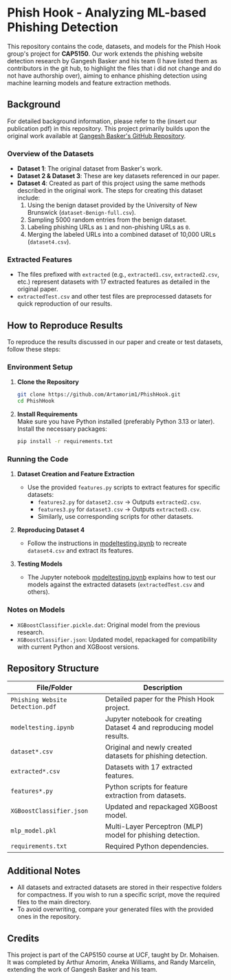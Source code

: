 # Phish Hook - Analyzing ML-based Phishing Detection  

This repository contains the code, datasets, and models for the Phish Hook group's project for **CAP5150**. Our work extends the phishing website detection research by Gangesh Basker and his team (I have listed them as contributors in the git hub, to highlight the files that i did not change and do not have authorship over), aiming to enhance phishing detection using machine learning models and feature extraction methods.  

## Background  

For detailed background information, please refer to the (insert our publication pdf) in this repository. This project primarily builds upon the original work available at [Gangesh Basker's GitHub Repository](https://github.com/gangeshbaskerr/Phishing-Website-Detection).  

### Overview of the Datasets  

- **Dataset 1**: The original dataset from Basker's work.  
- **Dataset 2 & Dataset 3**: These are key datasets referenced in our paper.  
- **Dataset 4**: Created as part of this project using the same methods described in the original work. The steps for creating this dataset include:  
  1. Using the benign dataset provided by the University of New Brunswick (`dataset-Benign-full.csv`).  
  2. Sampling 5000 random entries from the benign dataset.  
  3. Labeling phishing URLs as `1` and non-phishing URLs as `0`.  
  4. Merging the labeled URLs into a combined dataset of 10,000 URLs (`dataset4.csv`).  

### Extracted Features  

- The files prefixed with `extracted` (e.g., `extracted1.csv`, `extracted2.csv`, etc.) represent datasets with 17 extracted features as detailed in the original paper.  
- `extractedTest.csv` and other test files are preprocessed datasets for quick reproduction of our results.  

## How to Reproduce Results  

To reproduce the results discussed in our paper and create or test datasets, follow these steps:  

### Environment Setup  

1. **Clone the Repository**  
   ```bash  
   git clone https://github.com/Artamorim1/PhishHook.git  
   cd PhishHook  
   ```  

2. **Install Requirements**  
   Make sure you have Python installed (preferably Python 3.13 or later). Install the necessary packages:  
   ```bash  
   pip install -r requirements.txt  
   ```  

### Running the Code  

1. **Dataset Creation and Feature Extraction**  
   - Use the provided `features.py` scripts to extract features for specific datasets:  
     - `features2.py` for `dataset2.csv` → Outputs `extracted2.csv`.  
     - `features3.py` for `dataset3.csv` → Outputs `extracted3.csv`.  
     - Similarly, use corresponding scripts for other datasets.  

2. **Reproducing Dataset 4**  
   - Follow the instructions in [modeltesting.ipynb](modeltesting.ipynb) to recreate `dataset4.csv` and extract its features.  

3. **Testing Models**  
   - The Jupyter notebook [modeltesting.ipynb](modeltesting.ipynb) explains how to test our models against the extracted datasets (`extractedTest.csv` and others).  

### Notes on Models  

- `XGBoostClassifier.pickle.dat`: Original model from the previous research.  
- `XGBoostClassifier.json`: Updated model, repackaged for compatibility with current Python and XGBoost versions.  

## Repository Structure  

| File/Folder            | Description                                                                                 |  
|------------------------|---------------------------------------------------------------------------------------------|  
| `Phishing Website Detection.pdf` | Detailed paper for the Phish Hook project.                                          |  
| `modeltesting.ipynb`   | Jupyter notebook for creating Dataset 4 and reproducing model results.                      |  
| `dataset*.csv`         | Original and newly created datasets for phishing detection.                                 |  
| `extracted*.csv`       | Datasets with 17 extracted features.                                                       |  
| `features*.py`         | Python scripts for feature extraction from datasets.                                       |  
| `XGBoostClassifier.json` | Updated and repackaged XGBoost model.                                                     |  
| `mlp_model.pkl`        | Multi-Layer Perceptron (MLP) model for phishing detection.                                  |  
| `requirements.txt`     | Required Python dependencies.                                                              |  

## Additional Notes  

- All datasets and extracted datasets are stored in their respective folders for compactness. If you wish to run a specific script, move the required files to the main directory.  
- To avoid overwriting, compare your generated files with the provided ones in the repository.  

## Credits  

This project is part of the CAP5150 course at UCF, taught by Dr. Mohaisen. It was completed by Arthur Amorim, Aneka Williams, and Randy Marcelin, extending the work of Gangesh Basker and his team.  
